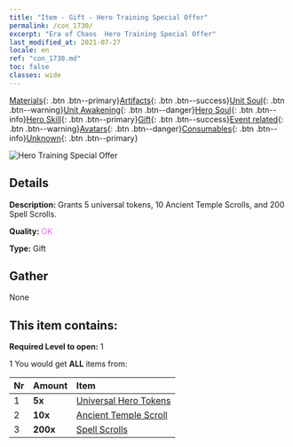 ```yaml
---
title: "Item - Gift - Hero Training Special Offer"
permalink: /con_1730/
excerpt: "Era of Chaos  Hero Training Special Offer"
last_modified_at: 2021-07-27
locale: en
ref: "con_1730.md"
toc: false
classes: wide
---
```

 [Materials](/Items/){: .btn .btn--primary}[Artifacts](/Items/Artifacts/){: .btn .btn--success}[Unit Soul](/Items/UnitSoul/){: .btn .btn--warning}[Unit Awakening](/Items/UnitAwakening/){: .btn .btn--danger}[Hero Soul](/Items/HeroSoul/){: .btn .btn--info}[Hero Skill](/Items/HeroSkill/){: .btn .btn--primary}[Gift](/Items/Gift/){: .btn .btn--success}[Event related](/Items/Events/){: .btn .btn--warning}[Avatars](/Items/Avatars/){: .btn .btn--danger}[Consumables](/Items/Consumables/){: .btn .btn--info}[Unknown](/Items/Unknown/){: .btn .btn--primary}

 ![Hero Training Special Offer](/images/t/i_907346.png)

## Details
 **Description:** Grants 5 universal tokens, 10 Ancient Temple Scrolls, and 200 Spell Scrolls.

 **Quality:** <span style="color: #DA70D6">OK</span>

 **Type:** Gift

## Gather

  None

## This item contains:

 **Required Level to open:** 1

 1 You would get **ALL** items  from:

  | Nr | Amount |     Item    |
  |:---|:-------|:------------|
  | 1 |  **5x** | [Universal Hero Tokens](/Items/her_358/) |  | 
  | 2 |  **10x** | [Ancient Temple Scroll](/Items/con_697/) |  | 
  | 3 |  **200x** | [Spell Scrolls](/Items/con_694/) |  | 
